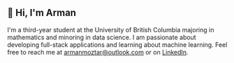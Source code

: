 ## 👋 Hi, I'm Arman
I'm a third-year student at the University of British Columbia majoring in mathematics and minoring in data science. I am passionate about developing full-stack applications and learning about machine learning. Feel free to reach me at armanmoztar@outlook.com or on [LinkedIn](https://www.linkedin.com/in/arman-moztarzadeh/).

<!-- ![GitHub stats](https://github-readme-stats.vercel.app/api?username=armanmoztar&show_icons=true&theme=transparent)
[![Top Langs](https://github-readme-stats.vercel.app/api/top-langs/?username=armanmoztar&layout=compact)](https://github.com/anuraghazra/github-readme-stats) -->

<!--
![snake-Gif](https://github.com/armanmoztar/armanmoztar/blob/output/github-contribution-grid-snake.gif)
![Activity-Graph](https://activity-graph.herokuapp.com/graph?username=armanmoztar&theme=minimal)
![Profile-Hit-Counter](https://hits.seeyoufarm.com/api/count/incr/badge.svg?url=https%3A%2F%2Fgithub.com%2F{username}1212%2Fhit-counter)
 -->

<!-- RESOURCES/LINKS
- https://shields.io/.    
- https://github.com/alexandresanlim/Badges4-README.md-Profile.     # Tech Stack
- https://github.com/rishavanand/github-profilinator.  # Profile generator
- https://github.com/anuraghazra/github-readme-stats.   # Github Stats  
 -->
